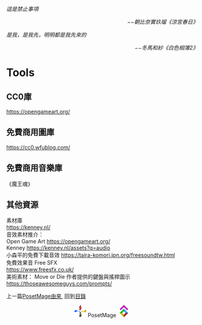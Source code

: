 *這是禁止事項*  
<p align="right"><i>−−朝比奈實玖瑠《涼宮春日》</i></p>

*是我，是我先，明明都是我先來的*  
<p align="right"><i>−−冬馬和紗《白色相簿2》</i></p>

# Tools

## CC0庫
https://opengameart.org/

## 免費商用圖庫
https://cc0.wfublog.com/

## 免費商用音樂庫
《魔王魂》

## 其他資源
素材庫  
https://kenney.nl/  
音效素材推介：  
Open Game Art https://opengameart.org/  
Kenney https://kenney.nl/assets?q=audio  
小森平的免費下載音效 https://taira-komori.jpn.org/freesoundtw.html  
免費效果音 Free SFX  
https://www.freesfx.co.uk/  
美術素材：
Move or Die 作者提供的鍵盤與搖桿圖示  
https://thoseawesomeguys.com/prompts/  

上一篇[PosetMage由來](../PosetMage), 
回到[目錄](/Handbook/#appendix)


<p align="center"><img src="/Icon/Design/4Element.svg" Height="32" /> PosetMage <img src="/Icon/Transparent/POM.png" Height="32" /></p>
